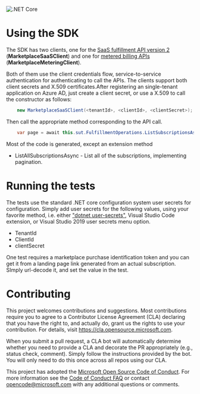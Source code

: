 ![.NET Core](https://github.com/Azure/commercial-marketplace-saas-sdk-client-dotnet/workflows/.NET%20Core/badge.svg)

# Using the SDK

The SDK has two clients, one for the [SaaS fulfillment API version 2](https://docs.microsoft.com/en-us/azure/marketplace/partner-center-portal/pc-saas-fulfillment-api-v2) (**MarketplaceSaaSClient**) and one for [metered billing APIs](https://docs.microsoft.com/en-us/azure/marketplace/partner-center-portal/marketplace-metering-service-apis) (**MarketplaceMeteringClient**).

Both of them use the client credentials flow, service-to-service authentication for authenticating to call the APIs. The clients support both client secrets and X.509 certificates.After registering an single-tenant application on Azure AD, just create a client secret, or use a X.509 to call the constructor as follows:
``` csharp
    new MarketplaceSaaSClient(<tenantId>, <clientId>, <clientSecret>);
```

Then call the appropriate method corresponding to the API call.
``` csharp
    var page = await this.sut.FulfillmentOperations.ListSubscriptionsAsync();
```

Most of the code is generated, except an extension method

- ListAllSubscriptionsAsync - List all of the subscriptions, implementing pagination.

# Running the tests
The tests use the standard .NET core configuration system user secrets for configuration. Simply add user secrets for the following values, using your favorite method, i.e. either ["dotnet user-secrets"](https://docs.microsoft.com/en-us/aspnet/core/security/app-secrets?view=aspnetcore-3.1&tabs=windows), Visual Studio Code extension, or Visual Studio 2019 user secrets menu option.

- TenantId
- ClientId
- clientSecret

One test requires a marketplace purchase identification token and you can get it from a landing page link generated from an actual subscription. SImply url-decode it, and set the value in the test.


# Contributing

This project welcomes contributions and suggestions.  Most contributions require you to agree to a
Contributor License Agreement (CLA) declaring that you have the right to, and actually do, grant us
the rights to use your contribution. For details, visit https://cla.opensource.microsoft.com.

When you submit a pull request, a CLA bot will automatically determine whether you need to provide
a CLA and decorate the PR appropriately (e.g., status check, comment). Simply follow the instructions
provided by the bot. You will only need to do this once across all repos using our CLA.

This project has adopted the [Microsoft Open Source Code of Conduct](https://opensource.microsoft.com/codeofconduct/).
For more information see the [Code of Conduct FAQ](https://opensource.microsoft.com/codeofconduct/faq/) or
contact [opencode@microsoft.com](mailto:opencode@microsoft.com) with any additional questions or comments.
